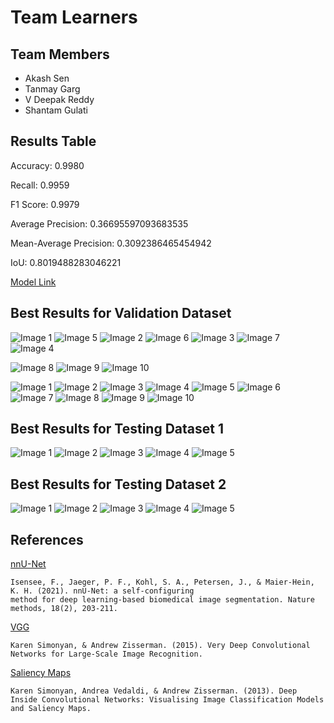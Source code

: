 # Team Learners
## Team Members
- Akash Sen
- Tanmay Garg
- V Deepak Reddy
- Shantam Gulati

## Results Table
Accuracy: 0.9980

Recall: 0.9959

F1 Score: 0.9979

Average Precision: 0.36695597093683535

Mean-Average Precision: 0.3092386465454942

IoU: 0.8019488283046221

[Model Link](https://drive.google.com/drive/folders/1BM34dG-D4moVaOq7TWkzEpbVhALcNAId?usp=sharing)

## Best Results for Validation Dataset
![Image 1](results/validation/1.png)
![Image 5](results/validation/5.png)
![Image 2](results/validation/2.png)
![Image 6](results/validation/6.png)
![Image 3](results/validation/3.png)
![Image 7](results/validation/7.png)
![Image 4](results/validation/4.png)

![Image 8](results/validation/8.png)
![Image 9](results/validation/9.png)
![Image 10](results/validation/10.png)


![Image 1](results/validation/WCE_10019_bb.png)
![Image 2](results/validation/WCE_10027_bb.png)
![Image 3](results/validation/WCE_10054_bb.png)
![Image 4](results/validation/WCE_10059_bb.png)
![Image 5](results/validation/WCE_10091_bb.png)
![Image 6](results/validation/WCE_10151_bb.png)
![Image 7](results/validation/WCE_10163_bb.png)
![Image 8](results/validation/WCE_10198_bb.png)
![Image 9](results/validation/WCE_10248_bb.png)
![Image 10](results/validation/WCE_10310_bb.png)

## Best Results for Testing Dataset 1
![Image 1](results/test/test_1.png)
![Image 2](results/test/test_2.png)
![Image 3](results/test/test_3.png)
![Image 4](results/test/test_6.png)
![Image 5](results/test/test_5.png)

## Best Results for Testing Dataset 2
![Image 1](results/test/2_test_7.png)
![Image 2](results/test/2_test_8.png)
![Image 3](results/test/2_test_9.png)
![Image 4](results/test/2_test_10.png)
![Image 5](results/test/2_test_13.png)



## References
[nnU-Net](https://www.google.com/url?q=https://www.nature.com/articles/s41592-020-01008-z&sa=D&source=docs&ust=1677235958581755&usg=AOvVaw3dWL0SrITLhCJUBiNIHCQO)

    Isensee, F., Jaeger, P. F., Kohl, S. A., Petersen, J., & Maier-Hein, K. H. (2021). nnU-Net: a self-configuring 
    method for deep learning-based biomedical image segmentation. Nature methods, 18(2), 203-211.

[VGG](https://arxiv.org/abs/1409.1556)
    
    Karen Simonyan, & Andrew Zisserman. (2015). Very Deep Convolutional Networks for Large-Scale Image Recognition.

[Saliency Maps](https://arxiv.org/abs/1312.6034)
    
    Karen Simonyan, Andrea Vedaldi, & Andrew Zisserman. (2013). Deep Inside Convolutional Networks: Visualising Image Classification Models and Saliency Maps.


